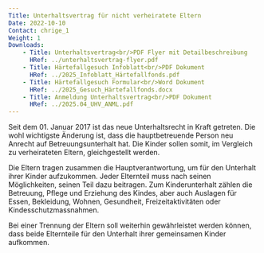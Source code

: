```yaml
---
Title: Unterhaltsvertrag für nicht verheiratete Eltern
Date: 2022-10-10
Contact: chrige_1
Weight: 1
Downloads:
    - Title: Unterhaltsvertrag<br/>PDF Flyer mit Detailbeschreibung
      HRef: ../unterhaltsvertrag-flyer.pdf
    - Title: Härtefallgesuch Infoblatt<br/>PDF Dokument
      HRef: ../2025_Infoblatt_Härtefallfonds.pdf
    - Title: Härtefallgesuch Formular<br/>Word Dokument
      HRef: ../2025_Gesuch_Härtefallfonds.docx
    - Title: Anmeldung Unterhaltsvertrag<br/>PDF Dokument
      HRef: ../2025.04_UHV_ANML.pdf
---
```


Seit dem 01. Januar 2017 ist das neue Unterhaltsrecht in Kraft getreten. Die
wohl wichtigste Änderung ist, dass die hauptbetreuende Person neu
Anrecht auf Betreuungsunterhalt hat. Die Kinder sollen somit, im Vergleich
zu verheirateten Eltern, gleichgestellt werden.

Die Eltern tragen zusammen die Hauptverantwortung, um für den
Unterhalt ihrer Kinder aufzukommen. Jeder Elternteil muss nach seinen
Möglichkeiten, seinen Teil dazu beitragen. Zum Kinderunterhalt zählen
die Betreuung, Pflege und Erziehung des Kindes, aber auch Auslagen für
Essen, Bekleidung, Wohnen, Gesundheit, Freizeitaktivitäten oder
Kindesschutzmassnahmen.

Bei einer Trennung der Eltern soll weiterhin gewährleistet werden können,
dass beide Elternteile für den Unterhalt ihrer gemeinsamen Kinder
aufkommen.